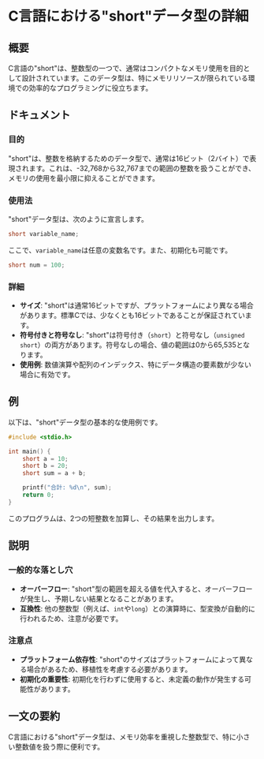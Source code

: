 <!--
Meta Description: # C言語における"short"データ型の詳細 ## 概要 C言語の"short"は、整数型の一つで、通常はコンパクトなメモリ使用を目的として設計されています。このデータ型は、特にメモリリソースが限られている環境での効率的なプログラミングに役立ちます。 ## ドキュメント ### 目的 "short...
Meta Keywords: short, c言語における, データ型は, variable_name, int
-->

# C言語における"short"データ型の詳細

## 概要
C言語の"short"は、整数型の一つで、通常はコンパクトなメモリ使用を目的として設計されています。このデータ型は、特にメモリリソースが限られている環境での効率的なプログラミングに役立ちます。

## ドキュメント
### 目的
"short"は、整数を格納するためのデータ型で、通常は16ビット（2バイト）で表現されます。これは、-32,768から32,767までの範囲の整数を扱うことができ、メモリの使用を最小限に抑えることができます。

### 使用法
"short"データ型は、次のように宣言します。

```c
short variable_name;
```

ここで、`variable_name`は任意の変数名です。また、初期化も可能です。

```c
short num = 100;
```

### 詳細
- **サイズ**: "short"は通常16ビットですが、プラットフォームにより異なる場合があります。標準Cでは、少なくとも16ビットであることが保証されています。
- **符号付きと符号なし**: "short"は符号付き（`short`）と符号なし（`unsigned short`）の両方があります。符号なしの場合、値の範囲は0から65,535となります。
- **使用例**: 数値演算や配列のインデックス、特にデータ構造の要素数が少ない場合に有効です。

## 例
以下は、"short"データ型の基本的な使用例です。

```c
#include <stdio.h>

int main() {
    short a = 10;
    short b = 20;
    short sum = a + b;

    printf("合計: %d\n", sum);
    return 0;
}
```

このプログラムは、2つの短整数を加算し、その結果を出力します。

## 説明
### 一般的な落とし穴
- **オーバーフロー**: "short"型の範囲を超える値を代入すると、オーバーフローが発生し、予期しない結果となることがあります。
- **互換性**: 他の整数型（例えば、`int`や`long`）との演算時に、型変換が自動的に行われるため、注意が必要です。

### 注意点
- **プラットフォーム依存性**: "short"のサイズはプラットフォームによって異なる場合があるため、移植性を考慮する必要があります。
- **初期化の重要性**: 初期化を行わずに使用すると、未定義の動作が発生する可能性があります。

## 一文の要約
C言語における"short"データ型は、メモリ効率を重視した整数型で、特に小さい整数値を扱う際に便利です。
